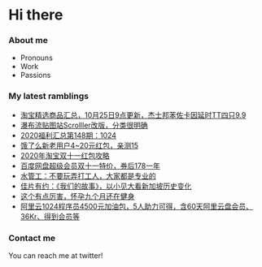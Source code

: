 # Hi there 

### About me
- Pronouns
- Work
- Passions 

### My latest ramblings
<!-- BLOGPOSTS:START -->
- [淘宝精选商品汇总，10月25日9点更新，杰士邦苯佐卡因延时TT四只9.9](https://fuliba2020.net/99.html)
- [瀑布流贴图站Scrolller改版，分类很明确](https://fuliba2020.net/scrolller.html)
- [2020福利汇总第148期：1024](https://fuliba2020.net/2020148.html)
- [饿了么新老用户4~20元红包，亲测15](https://fuliba2020.net/eleme.html)
- [2020年淘宝双十一红包攻略](https://fuliba2020.net/20201111.html)
- [百度网盘超级会员双十一特价，券后178一年](https://fuliba2020.net/pan1111.html)
- [水管工：不要玩弄打工人，大家都是专业的](https://fuliba2020.net/plumber.html)
- [佳片有约：《我们的故事》，以小见大看新加坡历史变化](https://fuliba2020.net/long-long-time-ago.html)
- [这个有点厉害，怀孕九个月还在健身](https://fuliba2020.net/yuanshengjiang.html)
- [阿里云1024程序员4500元加油包，5人助力可得，含60天阿里云盘会员、36Kr、得到会员等](https://fuliba2020.net/jiayoubao.html)
<!-- BLOGPOSTS:END -->

### Contact me
You can reach me at twitter!
